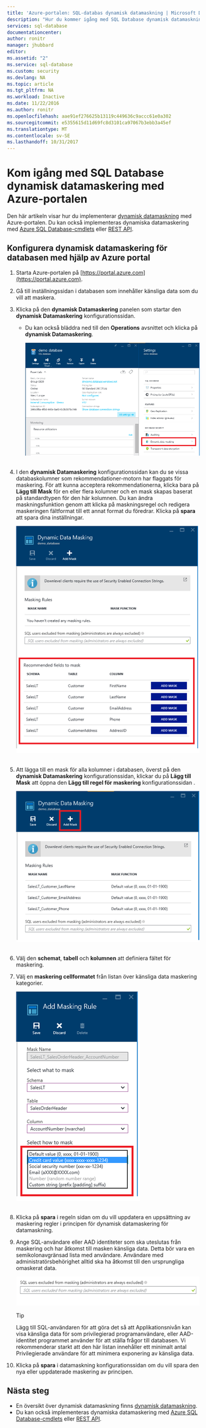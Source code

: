 ```yaml
---
title: 'Azure-portalen: SQL-databas dynamisk datamaskning | Microsoft Docs'
description: "Hur du kommer igång med SQL Database dynamisk datamaskning i Azure Portal"
services: sql-database
documentationcenter: 
author: ronitr
manager: jhubbard
editor: 
ms.assetid: "2"
ms.service: sql-database
ms.custom: security
ms.devlang: NA
ms.topic: article
ms.tgt_pltfrm: NA
ms.workload: Inactive
ms.date: 11/22/2016
ms.author: ronitr
ms.openlocfilehash: aae91ef276625b13119c449636c9accc61e0a302
ms.sourcegitcommit: e5355615d11d69fc8d3101ca97067b3ebb3a45ef
ms.translationtype: MT
ms.contentlocale: sv-SE
ms.lasthandoff: 10/31/2017
---
```

# <a name="get-started-with-sql-database-dynamic-data-masking-with-the-azure-portal"></a>Kom igång med SQL Database dynamisk datamaskering med Azure-portalen

Den här artikeln visar hur du implementerar [dynamisk datamaskning](sql-database-dynamic-data-masking-get-started.md) med Azure-portalen. Du kan också implementeras dynamiska datamaskering med [Azure SQL Database-cmdlets](https://msdn.microsoft.com/library/azure/mt574084.aspx) eller [REST API](https://msdn.microsoft.com/library/dn505719.aspx).


## <a name="set-up-dynamic-data-masking-for-your-database-using-the-azure-portal"></a>Konfigurera dynamisk datamaskering för databasen med hjälp av Azure portal
1. Starta Azure-portalen på [https://portal.azure.com](https://portal.azure.com).
2. Gå till inställningssidan i databasen som innehåller känsliga data som du vill att maskera.
3. Klicka på den **dynamisk Datamaskering** panelen som startar den **dynamisk Datamaskering** konfigurationssidan.
   
   * Du kan också bläddra ned till den **Operations** avsnittet och klicka på **dynamisk Datamaskering**.
     
     ![Navigeringsfönstret](./media/sql-database-dynamic-data-masking-get-started/4_ddm_settings_tile.png)<br/><br/>
4. I den **dynamisk Datamaskering** konfigurationssidan kan du se vissa databaskolumner som rekommendationer-motorn har flaggats för maskering. För att kunna acceptera rekommendationerna, klicka bara på **Lägg till Mask** för en eller flera kolumner och en mask skapas baserat på standardtypen för den här kolumnen. Du kan ändra maskningsfunktion genom att klicka på maskningsregel och redigera maskeringen fältformat till ett annat format du föredrar. Klicka på **spara** att spara dina inställningar.
   
    ![Navigeringsfönstret](./media/sql-database-dynamic-data-masking-get-started/5_ddm_recommendations.png)<br/><br/>
5. Att lägga till en mask för alla kolumner i databasen, överst på den **dynamisk Datamaskering** konfigurationssidan, klickar du på **Lägg till Mask** att öppna den **Lägg till regel för maskering** konfigurationssidan .
   
    ![Navigeringsfönstret](./media/sql-database-dynamic-data-masking-get-started/6_ddm_add_mask.png)<br/><br/>
6. Välj den **schemat**, **tabell** och **kolumnen** att definiera fältet för maskering.
7. Välj en **maskering cellformatet** från listan över känsliga data maskering kategorier.
   
    ![Navigeringsfönstret](./media/sql-database-dynamic-data-masking-get-started/7_ddm_mask_field_format.png)<br/><br/>        
8. Klicka på **spara** i regeln sidan om du vill uppdatera en uppsättning av maskering regler i principen för dynamisk datamaskering för datamaskning.
9. Ange SQL-användare eller AAD identiteter som ska uteslutas från maskering och har åtkomst till masken känsliga data. Detta bör vara en semikolonavgränsad lista med användare. Användare med administratörsbehörighet alltid ska ha åtkomst till den ursprungliga omaskerat data.
   
    ![Navigeringsfönstret](./media/sql-database-dynamic-data-masking-get-started/8_ddm_excluded_users.png)
   
   > [!TIP]
   > Lägg till SQL-användaren för att göra det så att Applikationsnivån kan visa känsliga data för som privilegierad programanvändare, eller AAD-identitet programmet använder för att ställa frågor till databasen. Vi rekommenderar starkt att den här listan innehåller ett minimalt antal Privilegierade användare för att minimera exponering av känsliga data.
   > 
   > 
10. Klicka på **spara** i datamaskning konfigurationssidan om du vill spara den nya eller uppdaterade maskering av principen.


## <a name="next-steps"></a>Nästa steg

* En översikt över dynamisk datamaskning finns [dynamisk datamaskning](sql-database-dynamic-data-masking-get-started.md).
* Du kan också implementeras dynamiska datamaskering med [Azure SQL Database-cmdlets](https://msdn.microsoft.com/library/azure/mt574084.aspx) eller [REST API](https://msdn.microsoft.com/library/dn505719.aspx).

